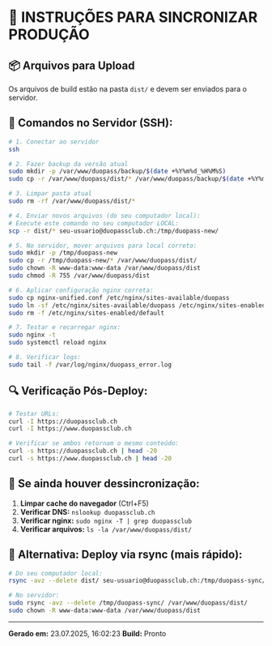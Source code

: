 # 🚀 INSTRUÇÕES PARA SINCRONIZAR PRODUÇÃO

## 📦 Arquivos para Upload
Os arquivos de build estão na pasta `dist/` e devem ser enviados para o servidor.

## 🔧 Comandos no Servidor (SSH):

```bash
# 1. Conectar ao servidor
ssh 

# 2. Fazer backup da versão atual
sudo mkdir -p /var/www/duopass/backup/$(date +%Y%m%d_%H%M%S)
sudo cp -r /var/www/duopass/dist/* /var/www/duopass/backup/$(date +%Y%m%d_%H%M%S)/ 2>/dev/null || true

# 3. Limpar pasta atual
sudo rm -rf /var/www/duopass/dist/*

# 4. Enviar novos arquivos (do seu computador local):
# Execute este comando no seu computador LOCAL:
scp -r dist/* seu-usuario@duopassclub.ch:/tmp/duopass-new/

# 5. No servidor, mover arquivos para local correto:
sudo mkdir -p /tmp/duopass-new
sudo cp -r /tmp/duopass-new/* /var/www/duopass/dist/
sudo chown -R www-data:www-data /var/www/duopass/dist
sudo chmod -R 755 /var/www/duopass/dist

# 6. Aplicar configuração nginx correta:
sudo cp nginx-unified.conf /etc/nginx/sites-available/duopass
sudo ln -sf /etc/nginx/sites-available/duopass /etc/nginx/sites-enabled/
sudo rm -f /etc/nginx/sites-enabled/default

# 7. Testar e recarregar nginx:
sudo nginx -t
sudo systemctl reload nginx

# 8. Verificar logs:
sudo tail -f /var/log/nginx/duopass_error.log
```

## 🔍 Verificação Pós-Deploy:

```bash
# Testar URLs:
curl -I https://duopassclub.ch
curl -I https://www.duopassclub.ch

# Verificar se ambos retornam o mesmo conteúdo:
curl -s https://duopassclub.ch | head -20
curl -s https://www.duopassclub.ch | head -20
```

## 🚨 Se ainda houver dessincronização:

1. **Limpar cache do navegador** (Ctrl+F5)
2. **Verificar DNS:** `nslookup duopassclub.ch`
3. **Verificar nginx:** `sudo nginx -T | grep duopassclub`
4. **Verificar arquivos:** `ls -la /var/www/duopass/dist/`

## 📱 Alternativa: Deploy via rsync (mais rápido):

```bash
# Do seu computador local:
rsync -avz --delete dist/ seu-usuario@duopassclub.ch:/tmp/duopass-sync/

# No servidor:
sudo rsync -avz --delete /tmp/duopass-sync/ /var/www/duopass/dist/
sudo chown -R www-data:www-data /var/www/duopass/dist
```

---
**Gerado em:** 23.07.2025, 16:02:23
**Build:** Pronto
